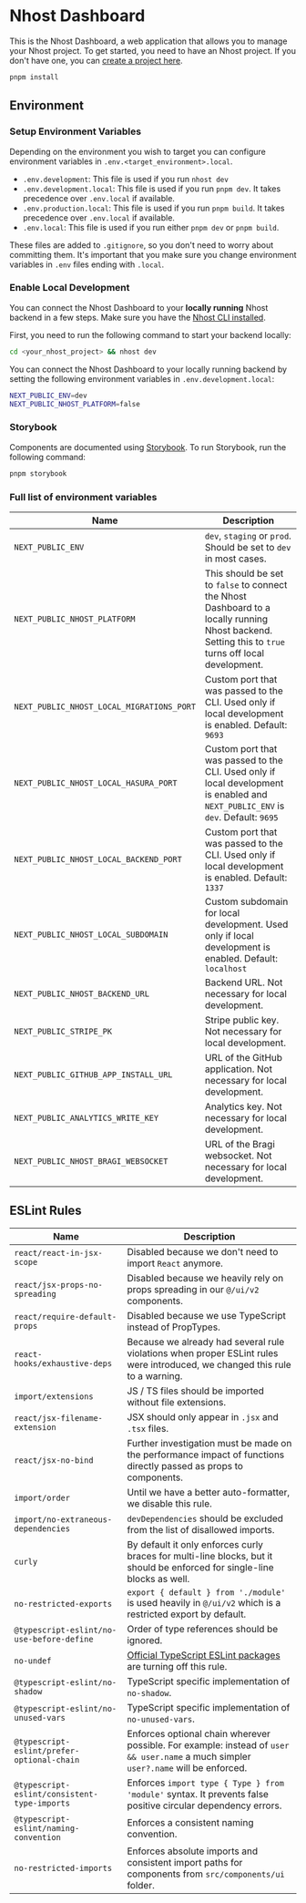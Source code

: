 # Nhost Dashboard

This is the Nhost Dashboard, a web application that allows you to manage your Nhost project.
To get started, you need to have an Nhost project. If you don't have one, you can [create a project here](https://app.nhost.io).

```bash
pnpm install
```

## Environment

### Setup Environment Variables

Depending on the environment you wish to target you can configure environment variables in `.env.<target_environment>.local`.

- `.env.development`: This file is used if you run `nhost dev`
- `.env.development.local`: This file is used if you run `pnpm dev`. It takes precedence over `.env.local` if available.
- `.env.production.local`: This file is used if you run `pnpm build`. It takes precedence over `.env.local` if available.
- `.env.local`: This file is used if you run either `pnpm dev` or `pnpm build`.

These files are added to `.gitignore`, so you don't need to worry about committing them. It's important that you make sure you change environment variables in `.env` files ending with `.local`.

### Enable Local Development

You can connect the Nhost Dashboard to your **locally running** Nhost backend in a few steps. Make sure you have the [Nhost CLI installed](https://docs.nhost.io/platform/cli#installation).

First, you need to run the following command to start your backend locally:

```bash
cd <your_nhost_project> && nhost dev
```

You can connect the Nhost Dashboard to your locally running backend by setting the following environment variables in `.env.development.local`:

```bash
NEXT_PUBLIC_ENV=dev
NEXT_PUBLIC_NHOST_PLATFORM=false
```

### Storybook

Components are documented using [Storybook](https://storybook.js.org/). To run Storybook, run the following command:

```bash
pnpm storybook
```

### Full list of environment variables

| Name                                      | Description                                                                                                                                          |
| ----------------------------------------- | ---------------------------------------------------------------------------------------------------------------------------------------------------- |
| `NEXT_PUBLIC_ENV`                         | `dev`, `staging` or `prod`. Should be set to `dev` in most cases.                                                                                    |
| `NEXT_PUBLIC_NHOST_PLATFORM`              | This should be set to `false` to connect the Nhost Dashboard to a locally running Nhost backend. Setting this to `true` turns off local development. |
| `NEXT_PUBLIC_NHOST_LOCAL_MIGRATIONS_PORT` | Custom port that was passed to the CLI. Used only if local development is enabled. Default: `9693`                                                   |
| `NEXT_PUBLIC_NHOST_LOCAL_HASURA_PORT`     | Custom port that was passed to the CLI. Used only if local development is enabled and `NEXT_PUBLIC_ENV` is `dev`. Default: `9695`                    |
| `NEXT_PUBLIC_NHOST_LOCAL_BACKEND_PORT`    | Custom port that was passed to the CLI. Used only if local development is enabled. Default: `1337`                                                   |
| `NEXT_PUBLIC_NHOST_LOCAL_SUBDOMAIN`       | Custom subdomain for local development. Used only if local development is enabled. Default: `localhost`                                              |
| `NEXT_PUBLIC_NHOST_BACKEND_URL`           | Backend URL. Not necessary for local development.                                                                                                    |
| `NEXT_PUBLIC_STRIPE_PK`                   | Stripe public key. Not necessary for local development.                                                                                              |
| `NEXT_PUBLIC_GITHUB_APP_INSTALL_URL`      | URL of the GitHub application. Not necessary for local development.                                                                                  |
| `NEXT_PUBLIC_ANALYTICS_WRITE_KEY`         | Analytics key. Not necessary for local development.                                                                                                  |
| `NEXT_PUBLIC_NHOST_BRAGI_WEBSOCKET`       | URL of the Bragi websocket. Not necessary for local development.                                                                                     |

## ESLint Rules

| Name                                         | Description                                                                                                                                                  |
| -------------------------------------------- | ------------------------------------------------------------------------------------------------------------------------------------------------------------ |
| `react/react-in-jsx-scope`                   | Disabled because we don't need to import `React` anymore.                                                                                                    |
| `react/jsx-props-no-spreading`               | Disabled because we heavily rely on props spreading in our `@/ui/v2` components.                                                                             |
| `react/require-default-props`                | Disabled because we use TypeScript instead of PropTypes.                                                                                                     |
| `react-hooks/exhaustive-deps`                | Because we already had several rule violations when proper ESLint rules were introduced, we changed this rule to a warning.                                  |
| `import/extensions`                          | JS / TS files should be imported without file extensions.                                                                                                    |
| `react/jsx-filename-extension`               | JSX should only appear in `.jsx` and `.tsx` files.                                                                                                           |
| `react/jsx-no-bind`                          | Further investigation must be made on the performance impact of functions directly passed as props to components.                                            |
| `import/order`                               | Until we have a better auto-formatter, we disable this rule.                                                                                                 |
| `import/no-extraneous-dependencies`          | `devDependencies` should be excluded from the list of disallowed imports.                                                                                    |
| `curly`                                      | By default it only enforces curly braces for multi-line blocks, but it should be enforced for single-line blocks as well.                                    |
| `no-restricted-exports`                      | `export { default } from './module'` is used heavily in `@/ui/v2` which is a restricted export by default.                                                   |
| `@typescript-eslint/no-use-before-define`    | Order of type references should be ignored.                                                                                                                  |
| `no-undef`                                   | [Official TypeScript ESLint packages](https://github.com/typescript-eslint/typescript-eslint/issues/4671#issuecomment-1065948494) are turning off this rule. |
| `@typescript-eslint/no-shadow`               | TypeScript specific implementation of `no-shadow`.                                                                                                           |
| `@typescript-eslint/no-unused-vars`          | TypeScript specific implementation of `no-unused-vars`.                                                                                                      |
| `@typescript-eslint/prefer-optional-chain`   | Enforces optional chain wherever possible. For example: instead of `user && user.name` a much simpler `user?.name` will be enforced.                         |
| `@typescript-eslint/consistent-type-imports` | Enforces `import type { Type } from 'module'` syntax. It prevents false positive circular dependency errors.                                                 |
| `@typescript-eslint/naming-convention`       | Enforces a consistent naming convention.                                                                                                                     |
| `no-restricted-imports`                      | Enforces absolute imports and consistent import paths for components from `src/components/ui` folder.                                                        |
